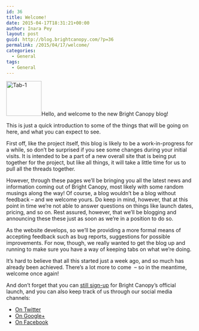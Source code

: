 ```yaml
---
id: 36
title: Welcome!
date: 2015-04-17T18:31:21+00:00
author: Inara Pey
layout: post
guid: http://blog.brightcanopy.com/?p=36
permalink: /2015/04/17/welcome/
categories:
  - General
tags:
  - General
---
```

[<img class="alignleft size-full wp-image-17" src="http://blog.brightcanopy.com/wp-content/uploads/2015/04/Tab-1.jpg" alt="Tab-1" width="94" height="93" />](http://blog.brightcanopy.com/wp-content/uploads/2015/04/Tab-1.jpg)Hello, and welcome to the new Bright Canopy blog!

This is just a quick introduction to some of the things that will be going on here, and what you can expect to see.

First off, like the project itself, this blog is likely to be a work-in-progress for a while, so don&#8217;t be surprised if you see some changes during your initial visits. It is intended to be a part of a new overall site that is being put together for the project, but like all things, it will take a little time for us to pull all the threads together.

However, through these pages we&#8217;ll be bringing you all the latest news and information coming out of Bright Canopy, most likely with some random musings along the way! Of course, a blog wouldn&#8217;t be a blog without feedback &#8211; and we welcome yours. Do keep in mind, however, that at this point in time we&#8217;re not able to answer questions on things like launch dates, pricing, and so on. Rest assured, however, that we&#8217;ll be blogging and announcing these these just as soon as we&#8217;re in a position to do so.

As the website develops, so we&#8217;ll be providing a more formal means of accepting feedback such as bug reports, suggestions for possible improvements. For now, though, we really wanted to get the blog up and running to make sure you have a way of keeping tabs on what we&#8217;re doing.

It&#8217;s hard to believe that all this started just a week ago, and so much has already been achieved. There&#8217;s a lot more to come  &#8211; so in the meantime, welcome once again!

And don&#8217;t forget that you can <a href="http://blog.brightcanopy.com/" target="_blank">still sign-up</a> for Bright Canopy&#8217;s official launch, and you can also keep track of us through our social media channels:

  * <a href="https://twitter.com/BrightCanopyApp" target="_blank">On Twitter</a>
  * <a href="https://plus.google.com/+Brightcanopy/posts" target="_blank">On Google+</a>
  * <a href="https://www.facebook.com/BrightCanopy" target="_blank">On Facebook</a>
